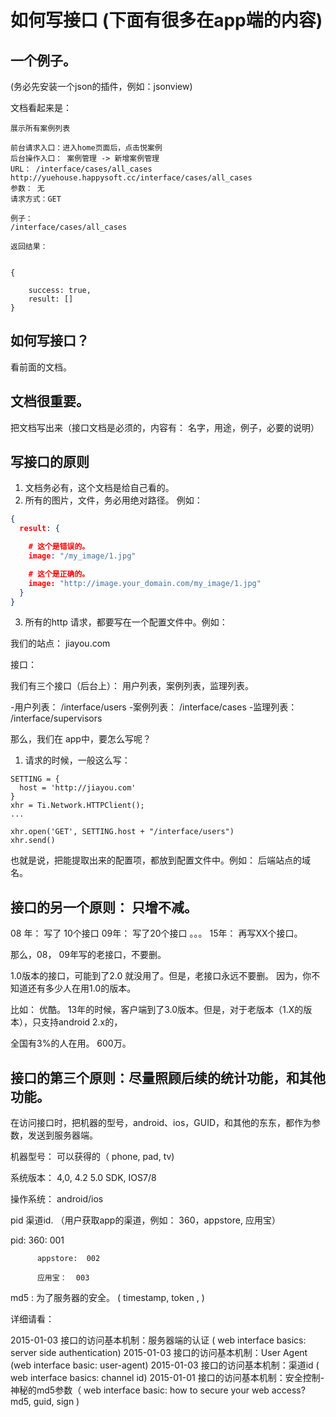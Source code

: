 #  如何写接口 (下面有很多在app端的内容)

## 一个例子。

(务必先安装一个json的插件，例如：jsonview)

文档看起来是：

```
展示所有案例列表

前台请求入口：进入home页面后，点击悦案例
后台操作入口： 案例管理 -> 新增案例管理
URL： /interface/cases/all_cases
http://yuehouse.happysoft.cc/interface/cases/all_cases
参数： 无
请求方式：GET

例子：
/interface/cases/all_cases

返回结果：


{

    success: true,
    result: []
}
```


## 如何写接口？

看前面的文档。



## 文档很重要。
把文档写出来（接口文档是必须的，内容有： 名字，用途，例子，必要的说明）

## 写接口的原则

1. 文档务必有，这个文档是给自己看的。
2. 所有的图片，文件，务必用绝对路径。 例如：

```json
{
  result: {

    # 这个是错误的。
    image: "/my_image/1.jpg"

    # 这个是正确的。
    image: "http://image.your_domain.com/my_image/1.jpg"
  }
}
```

3. 所有的http 请求，都要写在一个配置文件中。例如：

我们的站点：  jiayou.com

接口：

我们有三个接口（后台上）：  用户列表，案例列表，监理列表。

-用户列表：   /interface/users
-案例列表：   /interface/cases
-监理列表：   /interface/supervisors

那么，我们在 app中，要怎么写呢？

1. 请求的时候，一般这么写：

```
SETTING = {
  host = 'http://jiayou.com'
}
xhr = Ti.Network.HTTPClient();
...

xhr.open('GET', SETTING.host + "/interface/users")
xhr.send()
```

也就是说，把能提取出来的配置项，都放到配置文件中。例如： 后端站点的域名。


## 接口的另一个原则： 只增不减。

08 年： 写了 10个接口
09年： 写了20个接口
。。。
15年： 再写XX个接口。

那么，08， 09年写的老接口，不要删。

1.0版本的接口，可能到了2.0 就没用了。但是，老接口永远不要删。 因为，你不知道还有多少人在用1.0的版本。

比如： 优酷。 13年的时候，客户端到了3.0版本。但是，对于老版本（1.X的版本），只支持android 2.x的，

全国有3%的人在用。  600万。

## 接口的第三个原则：尽量照顾后续的统计功能，和其他功能。

在访问接口时，把机器的型号，android、ios，GUID，和其他的东东，都作为参数，发送到服务器端。

机器型号： 可以获得的（ phone, pad, tv)

系统版本： 4,0,  4.2  5.0 SDK,  IOS7/8

操作系统： android/ios

pid 渠道id.  （用户获取app的渠道，例如： 360，appstore, 应用宝）

 pid:     360:   001

          appstore:  002

          应用宝：  003

md5    : 为了服务器的安全。   ( timestamp, token , )

详细请看：

2015-01-03 接口的访问基本机制：服务器端的认证 ( web interface basics: server side authentication)
2015-01-03 接口的访问基本机制：User Agent (web interface basic: user-agent)
2015-01-03 接口的访问基本机制：渠道id ( web interface basics: channel id)
2015-01-01 接口的访问基本机制：安全控制-神秘的md5参数（ web interface basic: how to secure your web access? md5, guid, sign )
